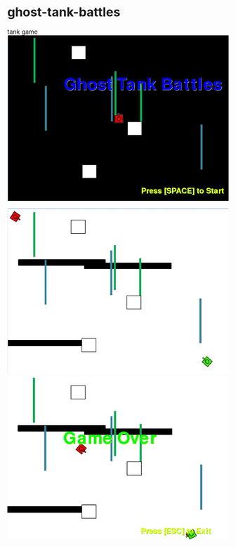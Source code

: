 # ghost-tank-battles
tank game
<img src="https://github.com/boomb0y/ghost-tank-battles/blob/master/opening%20screen.JPG">

<img src="https://github.com/boomb0y/ghost-tank-battles/blob/master/gameplay.JPG">
<img src="https://github.com/boomb0y/ghost-tank-battles/blob/master/ending%20screen.JPG">
